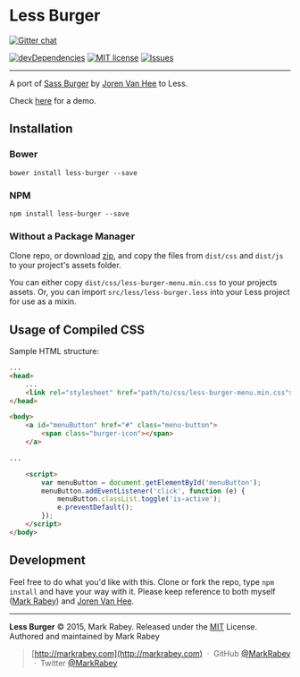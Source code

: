 Less Burger
==============
[![Gitter chat](https://badges.gitter.im/MarkRabey/less-burger.png)](https://gitter.im/MarkRabey/less-burger "Gitter chat")

[![devDependencies](https://david-dm.org/MarkRabey/less-burger/dev-status.svg)](https://david-dm.org/MarkRabey/less-burger#info=devDependencies&view=table) [![MIT license](http://img.shields.io/badge/license-MIT-brightgreen.svg)](http://opensource.org/licenses/MIT) [![Issues](http://img.shields.io/github/issues/MarkRabey/less-burger.svg)]( https://github.com/MarkRabey/less-burger/issues )
___

A port of [Sass Burger](https://github.com/jorenvanhee/sass-burger) by [Joren Van Hee](http://joren.co/) to Less.

Check [here](http://MarkRabey.github.io/less-burger/) for a demo.

## Installation
### Bower

	bower install less-burger --save

### NPM

	npm install less-burger --save

### Without a Package Manager
Clone repo, or download [zip](https://github.com/MarkRabey/less-burger/archive/master.zip), and copy the files from `dist/css` and `dist/js` to your project's assets folder.

You can either copy `dist/css/less-burger-menu.min.css` to your projects assets. Or, you can import `src/less/less-burger.less` into your Less project for use as a mixin.

## Usage of Compiled CSS

Sample HTML structure:

```html
...
<head>
	...
	<link rel="stylesheet" href="path/to/css/less-burger-menu.min.css">
</head>

<body>
	<a id="menuButton" href="#" class="menu-button">
		<span class="burger-icon"></span>
	</a>

...

	<script>
		var menuButton = document.getElementById('menuButton');
		menuButton.addEventListener('click', function (e) {
			menuButton.classList.toggle('is-active');
			e.preventDefault();
		});
	</script>
</body>
```

## Development
Feel free to do what you'd like with this. Clone or fork the repo, type `npm install` and have your way with it. Please keep reference to both myself ([Mark Rabey](http://markrabey.com)) and [Joren Van Hee](http://joren.co/).


---
**Less Burger** © 2015, Mark Rabey. Released under the [MIT] License.<br>
Authored and maintained by Mark Rabey

> [http://markrabey.com](http://markrabey.com) &nbsp;&middot;&nbsp;
> GitHub [@MarkRabey](https://github.com/MarkRabey) &nbsp;&middot;&nbsp;
> Twitter [@MarkRabey](https://twitter.com/MarkRabey)

[MIT]: http://MIT-license.org/

